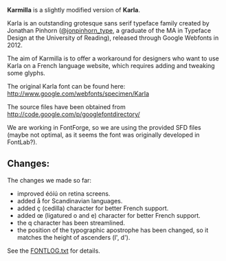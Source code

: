 **Karmilla** is a slightly modified version of **Karla**. 

Karla is an outstanding grotesque sans serif 
typeface family created by Jonathan Pinhorn ([@jonpinhorn_type](http://twitter.com/jonpinhorn_type), a graduate of the MA in Typeface Design at the University of Reading), released through Google Webfonts in 2012.

The aim of Karmilla is to offer a workaround for designers who want to use Karla on a French language website, which requires adding and tweaking some glyphs.

The original Karla font can be found here: http://www.google.com/webfonts/specimen/Karla

The source files have been obtained from http://code.google.com/p/googlefontdirectory/ 

We are working in FontForge, so we are using the provided SFD files (maybe not optimal, as it seems the font was originally developed in FontLab?).

## Changes:

The changes we made so far:

* improved éóíú on retina screens.
* added å for Scandinavian languages.
* added ç (cedilla) character for better French support.
* added œ (ligatured o and e) character for better French support.
* the q character has been streamlined.
* the position of the typographic apostrophe has been changed, so it matches the height of ascenders (l', d').

See the [FONTLOG.txt](https://github.com/ms-studio/karmilla/blob/master/FONTLOG.txt) for details.